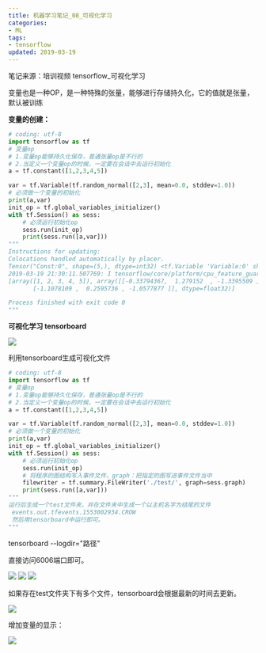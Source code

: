 ```yaml
---
title: 机器学习笔记_08_可视化学习
categories:
- ML
tags:
- tensorflow
updated: 2019-03-19
---
```




 

笔记来源：培训视频       tensorflow_可视化学习

变量也是一种OP，是一种特殊的张量，能够进行存储持久化，它的值就是张量，默认被训练

**变量的创建：**

```python
# coding: utf-8
import tensorflow as tf
# 变量op
# 1.变量op能够持久化保存，普通张量op是不行的
# 2.当定义一个变量op的时候，一定要在会话中去运行初始化
a = tf.constant([1,2,3,4,5])

var = tf.Variable(tf.random_normal([2,3], mean=0.0, stddev=1.0))
# 必须做一个变量的初始化
print(a,var)
init_op = tf.global_variables_initializer()
with tf.Session() as sess:
    # 必须运行初始化op
    sess.run(init_op)
    print(sess.run([a,var]))
"""
Instructions for updating:
Colocations handled automatically by placer.
Tensor("Const:0", shape=(5,), dtype=int32) <tf.Variable 'Variable:0' shape=(2, 3) dtype=float32_ref>
2019-03-19 21:30:11.507769: I tensorflow/core/platform/cpu_feature_guard.cc:141] Your CPU supports instructions that this TensorFlow binary was not compiled to use: AVX2
[array([1, 2, 3, 4, 5]), array([[-0.33794367,  1.279152  , -1.3395509 ],
       [-1.1078109 ,  0.2595736 , -1.0577877 ]], dtype=float32)]

Process finished with exit code 0
"""
```

**可视化学习 tensorboard**

<img src="{{ site.url }}/assets//blog_images/ML/可视化学习_01.png" />





利用tensorboard生成可视化文件

```python
# coding: utf-8
import tensorflow as tf
# 变量op
# 1.变量op能够持久化保存，普通张量op是不行的
# 2.当定义一个变量op的时候，一定要在会话中去运行初始化
a = tf.constant([1,2,3,4,5])

var = tf.Variable(tf.random_normal([2,3], mean=0.0, stddev=1.0))
# 必须做一个变量的初始化
print(a,var)
init_op = tf.global_variables_initializer()
with tf.Session() as sess:
    # 必须运行初始化op
    sess.run(init_op)
    # 将程序的图结构写入事件文件，graph：把指定的图写进事件文件当中
    filewriter = tf.summary.FileWriter('./test/', graph=sess.graph)
    print(sess.run([a,var]))
"""
运行后生成一个test文件夹，并在文件夹中生成一个以主机名字为结尾的文件
 events.out.tfevents.1553002934.CROW
 然后用tensorboard中运行即可。
"""

```

tensorboard --logdir="路径"

直接访问6006端口即可。

<img src="{{ site.url }}/assets//blog_images/ML/可视化学习_02.png" />

<img src="{{ site.url }}/assets//blog_images/ML/可视化学习_03.png" />

<img src="{{ site.url }}/assets//blog_images/ML/可视化学习_04.png" />

如果存在test文件夹下有多个文件，tensorboard会根据最新的时间去更新。

<img src="{{ site.url }}/assets//blog_images/ML/可视化学习_05.png" />

增加变量的显示：

<img src="{{ site.url }}/assets//blog_images/ML/可视化学习_06.png" />

